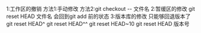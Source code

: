 1:工作区的撤销
    方法1:手动修改
    方法2:git checkout -- 文件名
2:暂缓区的修改
    git reset HEAD 文件名   会回到git add 前的状态
3:版本库的修改
    只能够回退版本了 git reset HEAD^   git reset HEAD^^ git reset HEAD~10  git reset HEAD 版本号